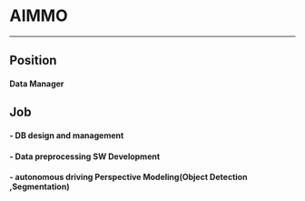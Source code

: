 # AIMMO
---
## Position 
#### Data Manager
## Job 
#### - DB design and management
#### - Data preprocessing SW Development
#### - autonomous driving Perspective Modeling(Object Detection ,Segmentation)
